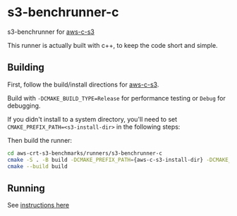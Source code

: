 # s3-benchrunner-c

s3-benchrunner for [aws-c-s3](https://github.com/awslabs/aws-c-s3)

This runner is actually built with c++, to keep the code short and simple.

## Building

First, follow the build/install directions for [aws-c-s3](https://github.com/awslabs/aws-c-s3#building).

Build with `-DCMAKE_BUILD_TYPE=Release` for performance testing or `Debug` for debugging.

If you didn't install to a system directory, you'll need to set
`CMAKE_PREFIX_PATH=<s3-install-dir>` in the following steps:

Then build the runner:
```sh
cd aws-crt-s3-benchmarks/runners/s3-benchrunner-c
cmake -S . -B build -DCMAKE_PREFIX_PATH={aws-c-s3-install-dir} -DCMAKE_BUILD_TYPE={Release,RelWithDebInfo,Debug}
cmake --build build
```

## Running

See [instructions here](../README.md)
